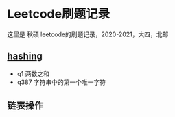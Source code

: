 # Leetcode刷题记录
这里是 秋硕 leetcode的刷题记录，2020-2021，大四，北邮  
 
## [hashing](https://github.com/ChengQiushuo/Leetcode/tree/master/src/hash%E7%9B%B8%E5%85%B3)
* q1 两数之和
* q387 字符串中的第一个唯一字符
## 链表操作
